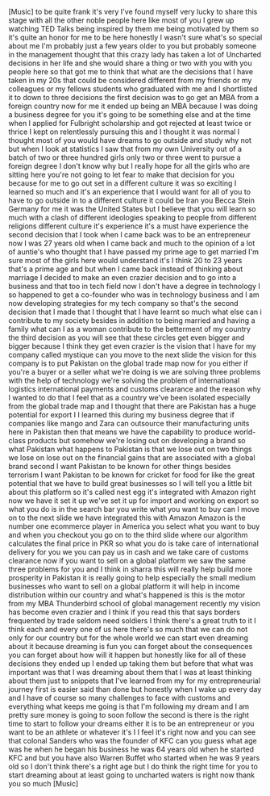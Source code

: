 
[Music]
to be quite frank it&#39;s very I&#39;ve found
myself very lucky to share this stage
with all the other noble people here
like most of you I grew up watching TED
Talks being inspired by them me being
motivated by them so it&#39;s quite an honor
for me to be here honestly I wasn&#39;t sure
what&#39;s so special about me I&#39;m probably
just a few years older to you but
probably someone in the management
thought that this crazy lady has taken a
lot of Uncharted decisions in her life
and she would share a thing or two with
you with you people here so that got me
to think that what are the decisions
that I have taken in my 20s that could
be considered different from my friends
or my colleagues or my fellows students
who graduated with me and I shortlisted
it to down to three decisions the first
decision was to go get an MBA from a
foreign country now for me it ended up
being an MBA because I was doing a
business degree for you it&#39;s going to be
something else and at the time when I
applied for Fulbright scholarship and
got rejected at least twice or thrice I
kept on relentlessly pursuing this and I
thought it was normal I thought most of
you would have dreams to go outside and
study why not but when I look at
statistics I saw that from my own
University out of a batch of two or
three hundred girls only two or three
went to pursue a foreign degree I don&#39;t
know why but I really hope for all the
girls who are sitting here you&#39;re not
going to let fear to make that decision
for you because for me to go out set in
a different culture it was so exciting I
learned so much and it&#39;s an experience
that I would want for all of you to have
to go outside in to a different culture
it could be Iran you Becca Stein Germany
for me it was the United States but I
believe that you will learn so much with
a clash of different ideologies speaking
to people from different religions
different culture it&#39;s experience it&#39;s a
must have experience the second decision
that I took when I came back was to be
an entrepreneur now I was 27 years old
when I came back
and much to the opinion of a lot of
auntie&#39;s who thought that I have passed
my prime age to get married I&#39;m sure
most of the girls here would understand
it&#39;s I think 20 to 23 years that&#39;s a
prime age and but when I came back
instead of thinking about marriage I
decided to make an even crazier decision
and to go into a business and that too
in tech field now I don&#39;t have a degree
in technology I so happened to get a
co-founder who was in technology
business and I am now developing
strategies for my tech company so that&#39;s
the second decision that I made that I
thought that I have learnt so much what
else can i contribute to my society
besides in addition to being married and
having a family what can I as a woman
contribute to the betterment of my
country the third decision as you will
see that these circles get even bigger
and bigger because I think they get even
crazier is the vision that I have for my
company called mystique can you move to
the next slide the vision for this
company is to put Pakistan on the global
trade map now for you either if you&#39;re a
buyer or a seller what we&#39;re doing is we
are solving three problems with the help
of technology we&#39;re solving the problem
of international logistics international
payments and customs clearance and the
reason why I wanted to do that I feel
that as a country we&#39;ve been isolated
especially from the global trade map and
I thought that there are Pakistan has a
huge potential for export I I learned
this during my business degree that if
companies like mango and Zara can
outsource their manufacturing units here
in Pakistan then that means we have the
capability to produce world-class
products but somehow we&#39;re losing out on
developing a brand
so what Pakistan what happens to
Pakistan is that we lose out on two
things we lose on lose out on the
financial gains that are associated with
a global brand
second I want Pakistan to be known for
other things besides terrorism
I want Pakistan to be known for cricket
for food for like the great potential
that we have to build great businesses
so I will tell you a little bit about
this platform so it&#39;s called nest egg
it&#39;s integrated with Amazon right now we
have it set it up we&#39;ve set it up for
import and
working on export so what you do is in
the search bar you write what you want
to buy can I move on to the next slide
we have integrated this with Amazon
Amazon is the number one ecommerce
player in America you select what you
want to buy and when you checkout you go
on to the third slide where our
algorithm calculates the final price in
PKR so what you do is take care of
international delivery for you we you
can pay us in cash and we take care of
customs clearance now if you want to
sell on a global platform we saw the
same three problems for you and I think
in sharra this will really help build
more prosperity in Pakistan it is really
going to help especially the small
medium businesses who want to sell on a
global platform it will help in income
distribution within our country and
what&#39;s happened is this is the motor
from my MBA Thunderbird school of global
management recently my vision has become
even crazier and I think if you read
this that says borders frequented by
trade seldom need soldiers I think
there&#39;s a great truth to it
I think each and every one of us here
there&#39;s so much that we can do not only
for our country but for the whole world
we can start even dreaming about it
because dreaming is fun you can forget
about the consequences you can forget
about how will it happen but honestly
like for all of these decisions they
ended up I ended up taking them but
before that what was important was that
I was dreaming about them that I was at
least thinking about them just to
snippets that I&#39;ve learned from my for
my entrepreneurial journey first is
easier said than done but honestly when
I wake up every day and I have of course
so many challenges to face with customs
and everything what keeps me going
is that I&#39;m following my dream and I am
pretty sure money is going to soon
follow the second is there is the right
time to start to follow your dreams
either it is to be an entrepreneur or
you want to be an athlete or whatever
it&#39;s I I feel it&#39;s right now and you can
see that colonal Sanders who was the
founder of KFC
can you guess what age was he when he
began his business
he was 64 years old when he started KFC
and but you have also Warren Buffet who
started when he was 9 years old so I
don&#39;t think there&#39;s a right age but I do
think the right time for you to start
dreaming about at least going to
uncharted waters is right now thank you
so much
[Music]
